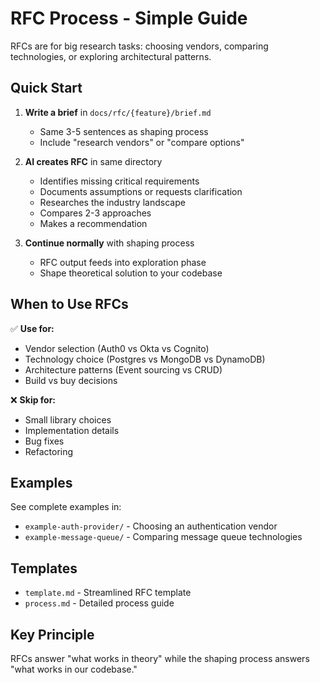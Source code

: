 # RFC Process - Simple Guide

RFCs are for big research tasks: choosing vendors, comparing technologies, or exploring architectural patterns.

## Quick Start

1. **Write a brief** in `docs/rfc/{feature}/brief.md`
   - Same 3-5 sentences as shaping process
   - Include "research vendors" or "compare options"
   
2. **AI creates RFC** in same directory
   - Identifies missing critical requirements
   - Documents assumptions or requests clarification
   - Researches the industry landscape
   - Compares 2-3 approaches
   - Makes a recommendation

3. **Continue normally** with shaping process
   - RFC output feeds into exploration phase
   - Shape theoretical solution to your codebase

## When to Use RFCs

✅ **Use for:**
- Vendor selection (Auth0 vs Okta vs Cognito)
- Technology choice (Postgres vs MongoDB vs DynamoDB)  
- Architecture patterns (Event sourcing vs CRUD)
- Build vs buy decisions

❌ **Skip for:**
- Small library choices
- Implementation details
- Bug fixes
- Refactoring

## Examples

See complete examples in:
- `example-auth-provider/` - Choosing an authentication vendor
- `example-message-queue/` - Comparing message queue technologies

## Templates

- `template.md` - Streamlined RFC template
- `process.md` - Detailed process guide

## Key Principle

RFCs answer "what works in theory" while the shaping process answers "what works in our codebase."